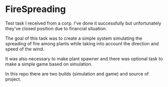# FireSpreading
Test task I received from a corp. I've done it successfully but unfortunately they've closed position due to financial situation.

The goal of this task was to create a simple system simulating the spreading of fire among plants while taking into account the direction and speed of the wind. 

It was also necessary to make plant spawner and there was optional task to make a simple game based on simulation. 

In this repo there are two builds (simulation and game) and source of project.
